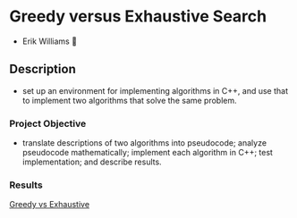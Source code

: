 # Greedy versus Exhaustive Search

- Erik Williams :gorilla:

## Description

- set up an environment for implementing algorithms in C++, and use that to implement two algorithms that solve the same problem.

### Project Objective

- translate descriptions of two algorithms into pseudocode; analyze pseudocode mathematically; implement each algorithm in C++; test
  implementation; and describe results.

### Results

[Greedy vs Exhaustive](./Greedy%20VS%20Exhaustive%20Search.pdf)
